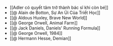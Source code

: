 - [[Adler có quyết tâm trở thành bác sĩ khi còn bé]]
- [[@ Alain de Botton, Sự An Ủi Của Triết Học]]
- [[@ Aldous Huxley, Brave New World]]
- [[@ George Orwell, Animal Farm]]
- [[@ Jack Daniels, Daniels' Running Formula]]
- [[@ George Orwell, 1984]]
- [[@ Hermann Hesse, Demian]]
